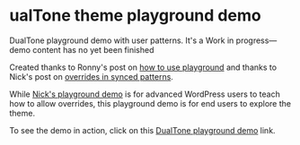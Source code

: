 # ualTone theme playground demo

DualTone playground demo with user patterns.
It's a Work in progress—demo content has no yet been finished

Created thanks to Ronny's post on [how to use playground](https://developer.wordpress.org/news/2024/04/25/how-to-use-wordpress-playground-for-interactive-demos/)
and thanks to Nick's post on [overrides in synced patterns](https://developer.wordpress.org/news/2024/06/18/an-introduction-to-overrides-in-synced-patterns/).

While [Nick's playground demo](https://playground.wordpress.net/?blueprint-url=https://raw.githubusercontent.com/wptrainingteam/developer-blog-playground-demos/main/synced-pattern-overrides/blueprint.json) is for advanced WordPress users to teach how to allow overrides, this playground demo is for end users to explore the theme.

To see the demo in action, click on this [DualTone playground demo](https://playground.wordpress.net/?blueprint-url=https://raw.githubusercontent.com/dballari/dualtone-playground-demo/main/blueprint.json) link.
